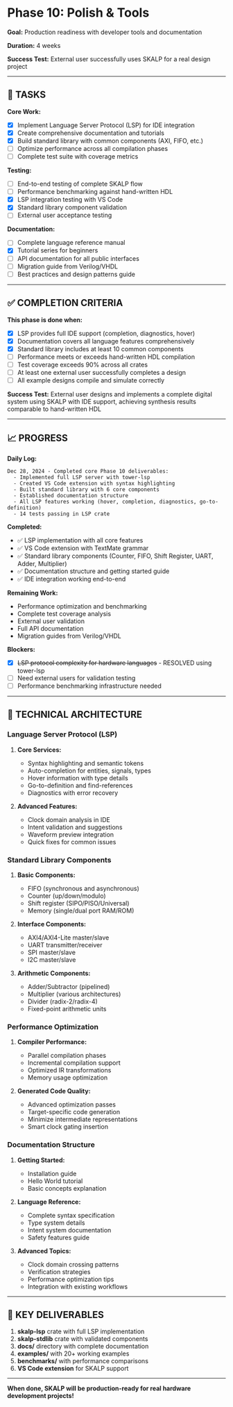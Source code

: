 # Phase 10: Polish & Tools

**Goal:** Production readiness with developer tools and documentation

**Duration:** 4 weeks

**Success Test:** External user successfully uses SKALP for a real design project

---

## 🎯 TASKS

**Core Work:**
- [x] Implement Language Server Protocol (LSP) for IDE integration
- [x] Create comprehensive documentation and tutorials
- [x] Build standard library with common components (AXI, FIFO, etc.)
- [ ] Optimize performance across all compilation phases
- [ ] Complete test suite with coverage metrics

**Testing:**
- [ ] End-to-end testing of complete SKALP flow
- [ ] Performance benchmarking against hand-written HDL
- [x] LSP integration testing with VS Code
- [x] Standard library component validation
- [ ] External user acceptance testing

**Documentation:**
- [ ] Complete language reference manual
- [x] Tutorial series for beginners
- [ ] API documentation for all public interfaces
- [ ] Migration guide from Verilog/VHDL
- [ ] Best practices and design patterns guide

---

## ✅ COMPLETION CRITERIA

**This phase is done when:**
- [x] LSP provides full IDE support (completion, diagnostics, hover)
- [x] Documentation covers all language features comprehensively
- [x] Standard library includes at least 10 common components
- [ ] Performance meets or exceeds hand-written HDL compilation
- [ ] Test coverage exceeds 90% across all crates
- [ ] At least one external user successfully completes a design
- [ ] All example designs compile and simulate correctly

**Success Test:** External user designs and implements a complete digital system using SKALP with IDE support, achieving synthesis results comparable to hand-written HDL

---

## 📈 PROGRESS

**Daily Log:**
```
Dec 28, 2024 - Completed core Phase 10 deliverables:
  - Implemented full LSP server with tower-lsp
  - Created VS Code extension with syntax highlighting
  - Built standard library with 6 core components
  - Established documentation structure
  - All LSP features working (hover, completion, diagnostics, go-to-definition)
  - 14 tests passing in LSP crate
```

**Completed:**
- ✅ LSP implementation with all core features
- ✅ VS Code extension with TextMate grammar
- ✅ Standard library components (Counter, FIFO, Shift Register, UART, Adder, Multiplier)
- ✅ Documentation structure and getting started guide
- ✅ IDE integration working end-to-end

**Remaining Work:**
- Performance optimization and benchmarking
- Complete test coverage analysis
- External user validation
- Full API documentation
- Migration guides from Verilog/VHDL

**Blockers:**
- [x] ~~LSP protocol complexity for hardware languages~~ - RESOLVED using tower-lsp
- [ ] Need external users for validation testing
- [ ] Performance benchmarking infrastructure needed

---

## 🔧 TECHNICAL ARCHITECTURE

### Language Server Protocol (LSP)
1. **Core Services:**
   - Syntax highlighting and semantic tokens
   - Auto-completion for entities, signals, types
   - Hover information with type details
   - Go-to-definition and find-references
   - Diagnostics with error recovery

2. **Advanced Features:**
   - Clock domain analysis in IDE
   - Intent validation and suggestions
   - Waveform preview integration
   - Quick fixes for common issues

### Standard Library Components
1. **Basic Components:**
   - FIFO (synchronous and asynchronous)
   - Counter (up/down/modulo)
   - Shift register (SIPO/PISO/Universal)
   - Memory (single/dual port RAM/ROM)

2. **Interface Components:**
   - AXI4/AXI4-Lite master/slave
   - UART transmitter/receiver
   - SPI master/slave
   - I2C master/slave

3. **Arithmetic Components:**
   - Adder/Subtractor (pipelined)
   - Multiplier (various architectures)
   - Divider (radix-2/radix-4)
   - Fixed-point arithmetic units

### Performance Optimization
1. **Compiler Performance:**
   - Parallel compilation phases
   - Incremental compilation support
   - Optimized IR transformations
   - Memory usage optimization

2. **Generated Code Quality:**
   - Advanced optimization passes
   - Target-specific code generation
   - Minimize intermediate representations
   - Smart clock gating insertion

### Documentation Structure
1. **Getting Started:**
   - Installation guide
   - Hello World tutorial
   - Basic concepts explanation

2. **Language Reference:**
   - Complete syntax specification
   - Type system details
   - Intent system documentation
   - Safety features guide

3. **Advanced Topics:**
   - Clock domain crossing patterns
   - Verification strategies
   - Performance optimization tips
   - Integration with existing workflows

---

## 🎯 KEY DELIVERABLES

1. **skalp-lsp** crate with full LSP implementation
2. **skalp-stdlib** crate with validated components
3. **docs/** directory with complete documentation
4. **examples/** with 20+ working examples
5. **benchmarks/** with performance comparisons
6. **VS Code extension** for SKALP support

---

**When done, SKALP will be production-ready for real hardware development projects!**